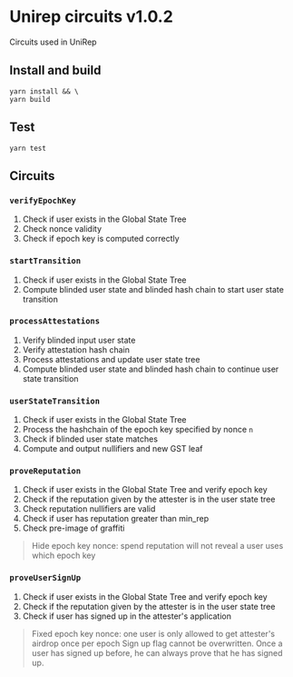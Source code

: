 # Unirep circuits v1.0.2

Circuits used in UniRep

## Install and build

```shell
yarn install && \
yarn build
```

## Test
```shell
yarn test
```

## Circuits
### `verifyEpochKey`
1. Check if user exists in the Global State Tree
2. Check nonce validity
3. Check if epoch key is computed correctly

### `startTransition`
1. Check if user exists in the Global State Tree
2. Compute blinded user state and blinded hash chain to start user state transition

### `processAttestations`
1. Verify blinded input user state
2. Verify attestation hash chain
3. Process attestations and update user state tree
4. Compute blinded user state and blinded hash chain to continue user state transition

### `userStateTransition`
1. Check if user exists in the Global State Tree
2. Process the hashchain of the epoch key specified by nonce `n`
3. Check if blinded user state matches
4. Compute and output nullifiers and new GST leaf

### `proveReputation`
1. Check if user exists in the Global State Tree and verify epoch key
2. Check if the reputation given by the attester is in the user state tree
3. Check reputation nullifiers are valid
4. Check if user has reputation greater than min_rep
5. Check pre-image of graffiti
> Hide epoch key nonce: spend reputation will not reveal a user uses which epoch key

### `proveUserSignUp`
1. Check if user exists in the Global State Tree and verify epoch key
2. Check if the reputation given by the attester is in the user state tree
3. Check if user has signed up in the attester's application
> Fixed epoch key nonce: one user is only allowed to get attester's airdrop once per epoch
> Sign up flag cannot be overwritten. Once a user has signed up before, he can always prove that he has signed up.